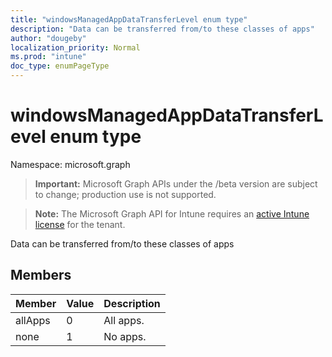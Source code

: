 ```yaml
---
title: "windowsManagedAppDataTransferLevel enum type"
description: "Data can be transferred from/to these classes of apps"
author: "dougeby"
localization_priority: Normal
ms.prod: "intune"
doc_type: enumPageType
---
```


# windowsManagedAppDataTransferLevel enum type

Namespace: microsoft.graph

> **Important:** Microsoft Graph APIs under the /beta version are subject to change; production use is not supported.

> **Note:** The Microsoft Graph API for Intune requires an [active Intune license](https://go.microsoft.com/fwlink/?linkid=839381) for the tenant.

Data can be transferred from/to these classes of apps

## Members
|Member|Value|Description|
|:---|:---|:---|
|allApps|0|All apps.|
|none|1|No apps.|




